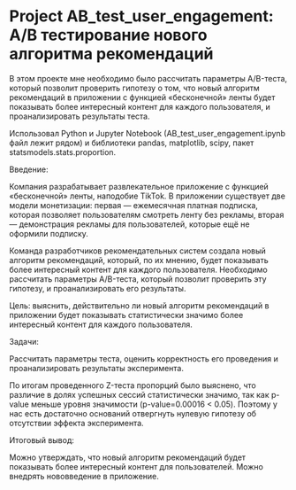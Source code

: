 # Project AB_test_user_engagement: A/B тестирование нового алгоритма рекомендаций

В этом проекте мне необходимо было рассчитать параметры A/B-теста, который позволит проверить гипотезу о том, что новый алгоритм рекомендаций в приложении с функцией «бесконечной» ленты будет показывать более интересный контент для каждого пользователя, и проанализировать результаты теста.

Использовал Python и Jupyter Notebook (AB_test_user_engagement.ipynb файл лежит рядом) и библиотеки pandas, matplotlib, scipy, пакет statsmodels.stats.proportion.

Введение:

Компания разрабатывает развлекательное приложение с функцией «бесконечной» ленты, наподобие TikTok. В приложении существует две модели монетизации: первая — ежемесячная платная подписка, которая позволяет пользователям смотреть ленту без рекламы, вторая — демонстрация рекламы для пользователей, которые ещё не оформили подписку.

Команда разработчиков рекомендательных систем создала новый алгоритм рекомендаций, который, по их мнению, будет показывать более интересный контент для каждого пользователя. Необходимо рассчитать параметры A/B-теста, который позволит проверить эту гипотезу, и проанализировать его результаты. 

Цель: выяснить, действительно ли новый алгоритм рекомендаций в приложении будет показывать статистически значимо более интересный контент для каждого пользователя.

Задачи:

Рассчитать параметры теста, оценить корректность его проведения и проанализировать результаты эксперимента.

По итогам проведенного Z-теста пропорций было выяснено, что различие в долях успешных сессий статистически значимо, так как p-value меньше уровня значимости (p-value=0.00016 < 0.05). Поэтому у нас есть достаточно оснований отвергнуть нулевую гипотезу об отсутствии эффекта эксперимента.

Итоговый вывод:

Можно утверждать, что новый алгоритм рекомендаций будет показывать более интересный контент для пользователей. Можно внедрять нововведение в приложение.